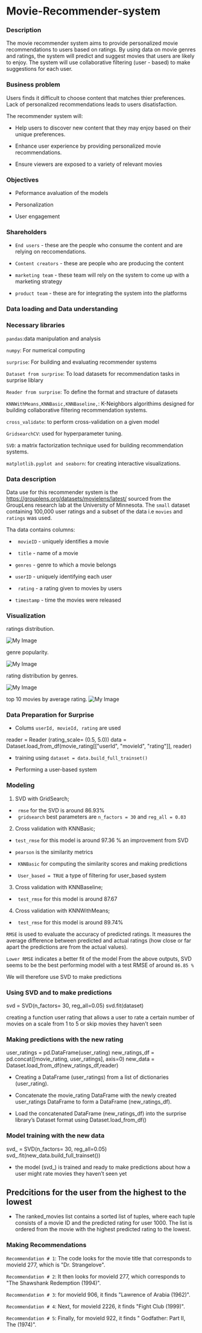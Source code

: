 # Movie-Recommender-system
### Description
The movie recommender system aims to provide personalized movie recommendations to users based on ratings. By using data on movie genres and ratings, the system will predict and suggest movies that users are likely to enjoy.
The system will use collaborative filtering (user - based) to make suggestions for each user.

### Business problem
Users finds it difficult to choose content that matches thier preferences. Lack of personalized recommendations leads to users disatisfaction.

The recommender system will:
 - Help users to discover new content that they may enjoy based on their unique preferences.

 - Enhance user experience by providing personalized movie recommendations.

 - Ensure viewers are exposed to a variety of relevant movies

 ### Objectives
 - Peformance avaluation of the models

- Personalization

- User engagement

### Shareholders
- `End users` - these are the people who consume the content and are relying on reccomendations.

- `Content creators` - these are people who are producing the content

- `marketing team` - these team will rely on the system to come up with a marketing strategy

- `product team` - these are for integrating the system into the platforms

### **Data loading and Data understanding**

### Necessary libraries

`pandas`:data manipulation and analysis

`numpy`: For numerical computing

`surprise`: For building and evaluating recommender systems

`Dataset from surprise`: To load datasets for recommendation tasks in surprise liblary

`Reader from surprise`: To define the format and stracture of datasets

`KNNWithMeans,KNNBasic,KNNBaseline,`: K-Neighbors algorithims designed for building collaborative filtering recommendation systems.

`cross_validate`: to perform cross-validation on a given model

`GridsearchCV`: used for hyperparameter tuning.

`SVD`: a matrix factorization technique used for building recommendation systems.

`matplotlib.pyplot and seaborn`: for creating interactive visualizations.

### Data description
 Data use for this recommender system is the https://grouplens.org/datasets/movielens/latest/ sourced from the GroupLens research lab at the University of Minnesota. The `small` dataset containing 100,000 user ratings and a subset of the data i.e `movies` and `ratings` was used.

 Tha data contains columns:

 - ` movieID` - uniquely identifies a movie 

- ` title` - name of a movie

- `genres` - genre to which a movie belongs

- `userID` - uniquely identifying each user

- ` rating` - a rating given to movies by users

- `timestamp` - time the movies were released

### Visualization

ratings distribution.

![My Image](https://github.com/Mash-bot/Movie-Recommender-system/blob/main/images/download.png)

genre popularity.

![My Image](https://github.com/Mash-bot/Movie-Recommender-system/blob/main/images/genre%20popularity.png)

rating distribution by genres.

![My Image](https://github.com/Mash-bot/Movie-Recommender-system/blob/main/images/rating%20distribution%20by%20genres.png)

top 10 movies by average rating.
![My Image](https://github.com/Mash-bot/Movie-Recommender-system/blob/main/images/top%2010%20movies%20by%20average%20rating.png)

### **Data Preparation for Surprise** 

- Colums `userId, movieId, rating` are used 

reader = Reader (rating_scale= (0.5, 5.0))
data = Dataset.load_from_df(movie_rating[["userId", "movieId", "rating"]], reader)

- training using `dataset = data.build_full_trainset()`

- Performing a user-based system

### **Modeling**

1. SVD with GridSearch;
- ` rmse` for the SVD is around 86.93%
- ` gridsearch` best parameters are `n_factors = 30` and `reg_all = 0.03`
2. Cross validation with KNNBasic;
- `test_rmse` for this model is around 97.36 % an improvement from SVD

- `pearson` is the similarity metrics 

- ` KNNBasic` for computing the similarity scores and making predictions

- ` User_based = TRUE` a type of filtering for user_based system
3.  Cross validation with KNNBaseline;
- ` test_rmse` for this model is around 87.67

4. Cross validation with KNNWithMeans;
- ` test_rmse` for this model is around 89.74%

`RMSE` is used to evaluate the accuracy of predicted ratings. It measures the average difference between predicted and actual ratings (how close or far apart the predictions are from the actual values).

`Lower RMSE` indicates a better fit of the model
From the above outputs, SVD seems to be the best performing model with a test RMSE of around `86.85 %`

We will therefore use SVD to make predictions

### **Using SVD and to make predictions**

svd = SVD(n_factors= 30, reg_all=0.05)
svd.fit(dataset)

creating a function user rating that allows a user to rate a certain number of movies on a scale from 1 to 5 or skip movies they haven’t seen

### Making predictions with the new rating

user_ratings = pd.DataFrame(user_rating)
new_ratings_df = pd.concat([movie_rating, user_ratings], axis=0)
new_data = Dataset.load_from_df(new_ratings_df,reader)

- Creating a DataFrame (user_ratings) from a list of dictionaries (user_rating).

- Concatenate the movie_rating DataFrame  with the newly created user_ratings DataFrame to form a DataFrame (new_ratings_df).

- Load the concatenated DataFrame (new_ratings_df) into the surprise library’s Dataset format using Dataset.load_from_df()

### Model training with the new data

svd_ = SVD(n_factors= 30, reg_all=0.05)
svd_.fit(new_data.build_full_trainset())

- the model (svd_) is trained and ready to make predictions about how a user might rate movies they haven’t seen yet

## Predcitions for the user from the highest to the lowest

- The ranked_movies list contains a sorted list of tuples, where each tuple consists of a movie ID and the predicted rating for user 1000. The list is ordered from the movie with the highest predicted rating to the lowest.

### **Making Recommendations**

`Recommendation # 1`: The code looks for the movie title that corresponds to movieId 277, which is "Dr. Strangelove".

`Recommendation # 2`: It then looks for movieId 277, which corresponds to "The Shawshank Redemption (1994)".

`Recommendation # 3`: for movieId 906, it finds "Lawrence of Arabia (1962)".

`Recommendation # 4`: Next, for movieId 2226, it finds "Fight Club (1999)".

`Recommendation # 5`: Finally, for movieId 922, it finds " Godfather: Part II, The (1974)".